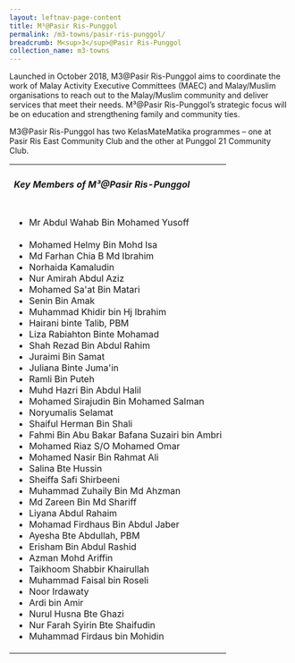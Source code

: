 ```yaml
---
layout: leftnav-page-content
title: M³@Pasir Ris-Punggol
permalink: /m3-towns/pasir-ris-punggol/
breadcrumb: M<sup>3</sup>@Pasir Ris-Punggol
collection_name: m3-towns
---
```


Launched in October 2018, M3@Pasir Ris-Punggol aims to coordinate the work of Malay Activity Executive Committees (MAEC) and Malay/Muslim organisations to reach out to the Malay/Muslim community and deliver services that meet their needs. M³@Pasir Ris-Punggol’s strategic focus will be on education and strengthening family and community ties.

M3@Pasir Ris-Punggol has two KelasMateMatika programmes – one at Pasir Ris East Community Club and the other at Punggol 21 Community Club.

<table class="table-h">
  <tr>
  <td><h5>Key Members of M³@Pasir Ris-Punggol</h5></td>
  </tr>
  <tr>
    <td>
      <ul>
        <li>Mr Abdul Wahab Bin Mohamed Yusoff</li><br>
        <li>Mohamed Helmy Bin Mohd Isa</li>
<li>Md Farhan Chia B Md Ibrahim</li>
<li>Norhaida Kamaludin</li>
<li>Nur Amirah Abdul Aziz</li>
<li>Mohamed Sa'at Bin Matari</li>
<li>Senin Bin Amak</li>
<li>Muhammad Khidir bin Hj Ibrahim</li>
<li>Hairani binte Talib, PBM</li>
<li>Liza Rabiahton Binte Mohamad</li>
<li>Shah Rezad Bin Abdul Rahim</li>
<li>Juraimi Bin Samat</li>
<li>Juliana Binte Juma'in</li>
<li>Ramli Bin Puteh</li>
<li>Muhd Hazri Bin Abdul Halil</li>
<li>Mohamed Sirajudin Bin Mohamed Salman</li>
<li>Noryumalis Selamat</li>
<li>Shaiful Herman Bin Shali</li>
<li>Fahmi Bin Abu Bakar Bafana Suzairi bin Ambri</li>
<li>Mohamed Riaz S/O Mohamed Omar</li>
<li>Mohamed Nasir Bin Rahmat Ali</li>
<li>Salina Bte Hussin</li>
<li>Sheiffa Safi Shirbeeni</li>
<li>Muhammad Zuhaily Bin Md Ahzman</li>
<li>Md Zareen Bin Md Shariff</li>
<li>Liyana Abdul Rahaim</li>
<li>Mohamad Firdhaus Bin Abdul Jaber</li>
<li>Ayesha Bte Abdullah, PBM</li>
<li>Erisham Bin Abdul Rashid</li>
<li>Azman Mohd Ariffin</li>
<li>Taikhoom Shabbir Khairullah</li>
<li>Muhammad Faisal bin Roseli</li>
<li>Noor Irdawaty</li>
<li>Ardi bin Amir</li>
<li>Nurul Husna Bte Ghazi</li>
<li>Nur Farah Syirin Bte Shaifudin</li>
<li>Muhammad Firdaus bin Mohidin</li>
      </ul>
    </td>
  </tr>
  </table>

